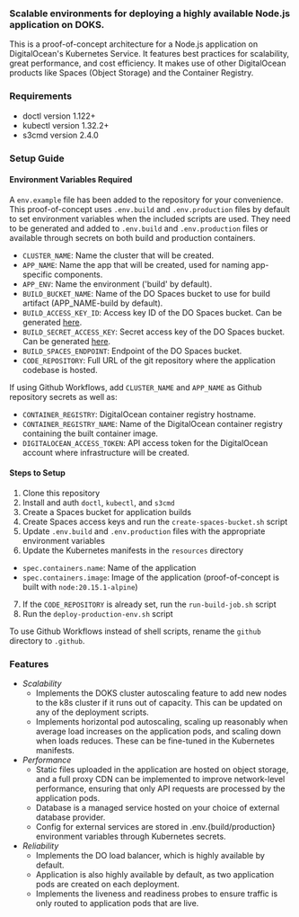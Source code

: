 ### Scalable environments for deploying a highly available Node.js application on DOKS.

This is a proof-of-concept architecture for a Node.js application on DigitalOcean's Kubernetes Service. It features best practices for scalability, great performance, and cost efficiency. It makes use of other DigitalOcean products like Spaces (Object Storage) and the Container Registry.

### Requirements

- doctl version 1.122+
- kubectl version 1.32.2+
- s3cmd version 2.4.0

### Setup Guide

#### Environment Variables Required

A `env.example` file has been added to the repository for your convenience. This proof-of-concept uses `.env.build` and `.env.production` files by default to set environment variables when the included scripts are used. They need to be generated and added to `.env.build` and `.env.production` files or available through secrets on both build and production containers.
  - `CLUSTER_NAME`: Name the cluster that will be created.
  - `APP_NAME`: Name the app that will be created, used for naming app-specific components.
  - `APP_ENV`: Name the environment ('build' by default).
  - `BUILD_BUCKET_NAME`: Name of the DO Spaces bucket to use for build artifact (APP_NAME-build by default).
  - `BUILD_ACCESS_KEY_ID`: Access key ID of the DO Spaces bucket. Can be generated [here](https://cloud.digitalocean.com/spaces/access_keys).
  - `BUILD_SECRET_ACCESS_KEY`: Secret access key of the DO Spaces bucket. Can be generated [here](https://cloud.digitalocean.com/spaces/access_keys).
  - `BUILD_SPACES_ENDPOINT`: Endpoint of the DO Spaces bucket.
  - `CODE_REPOSITORY`: Full URL of the git repository where the application codebase is hosted.

If using Github Workflows, add `CLUSTER_NAME` and `APP_NAME` as Github repository secrets as well as:
  - `CONTAINER_REGISTRY`: DigitalOcean container registry hostname.
  - `CONTAINER_REGISTRY_NAME`: Name of the DigitalOcean container registry containing the built container image.
  - `DIGITALOCEAN_ACCESS_TOKEN`: API access token for the DigitalOcean account where infrastructure will be created.

#### Steps to Setup

1. Clone this repository
2. Install and auth `doctl`, `kubectl`, and `s3cmd`
3. Create a Spaces bucket for application builds
4. Create Spaces access keys and run the `create-spaces-bucket.sh` script
5. Update `.env.build` and `.env.production` files with the appropriate environment variables
6. Update the Kubernetes manifests in the `resources` directory
  - `spec.containers.name`: Name of the application
  - `spec.containers.image`: Image of the application (proof-of-concept is built with `node:20.15.1-alpine`)
7. If the `CODE_REPOSITORY` is already set, run the `run-build-job.sh` script
8. Run the `deploy-production-env.sh` script

To use Github Workflows instead of shell scripts, rename the `github` directory to `.github`.

### Features
- *Scalability*
  - Implements the DOKS cluster autoscaling feature to add new nodes to the k8s cluster if it runs out of capacity. This can be updated on any of the deployment scripts.
  - Implements horizontal pod autoscaling, scaling up reasonably when average load increases on the application pods, and scaling down when loads reduces. These can be fine-tuned in the Kubernetes manifests.
- *Performance*
  - Static files uploaded in the application are hosted on object storage, and a full proxy CDN can be implemented to improve network-level performance, ensuring that only API requests are processed by the application pods. 
  - Database is a managed service hosted on your choice of external database provider.
  - Config for external services are stored in .env.{build/production} environment variables through Kubernetes secrets.
- *Reliability*
  - Implements the DO load balancer, which is highly available by default. 
  - Application is also highly available by default, as two application pods are created on each deployment.
  - Implements the liveness and readiness probes to ensure traffic is only routed to application pods that are live.
